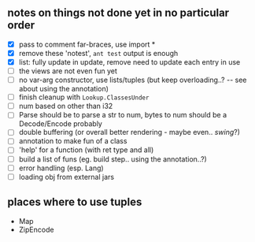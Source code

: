 ## notes on things not done yet in no particular order

- [x] pass to comment far-braces, use import *
- [x] remove these 'notest', `ant test` output is enough
- [x] list: fully update in update, remove need to update each entry in use
- [ ] the views are not even fun yet
- [ ] no var-arg constructor, use lists/tuples (but keep overloading..? -- see about using the annotation)
- [ ] finish cleanup with `Lookup.ClassesUnder`
- [ ] num based on other than i32
- [ ] Parse should be to parse a str to num, bytes to num should be a Decode/Encode probably
- [ ] double buffering (or overall better rendering - maybe even.. *swing*?)
- [ ] annotation to make fun of a class
- [ ] 'help' for a function (with ret type and all)
- [ ] build a list of funs (eg. build step.. using the annotation..?)
- [ ] error handling (esp. Lang)
- [ ] loading obj from external jars

## places where to use tuples

- Map
- ZipEncode
